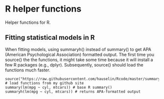 # R helper functions

Helper functions for R.

## Fitting statistical models in R

When fitting models, using summaryh() instead of summary() to get APA (American Psychological Association) formatted output. The first time you source() the the functions, it might take some time because it will install a few R packages (e.g., dplyr). Subsequently, source() should load the functions much faster.

```
source("https://raw.githubusercontent.com/hauselin/Rcode/master/summaryh.R") # load functions from my github site
summary(lm(mpg ~ cyl, mtcars)) # base R summary()
summaryh(lm(mpg ~ cyl, mtcars)) # returns APA-formatted output
```
